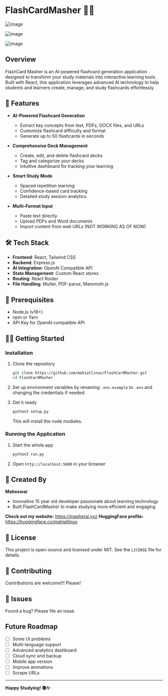 # FlashCardMasher 🧠📑
![image](https://github.com/user-attachments/assets/58bcb827-3285-483f-b1d0-142d0b3c9b87)

![image](https://github.com/user-attachments/assets/151fa432-99e0-4d8c-82f4-e501fda4028b)

![image](https://github.com/user-attachments/assets/7b68b463-67e7-4752-ab0f-6f2da0e395ec)


## Overview

FlashCard Masher is an AI-powered flashcard generation application designed to transform your study materials into interactive learning tools. Built with React, this application leverages advanced AI technology to help students and learners create, manage, and study flashcards effortlessly.

## 🚀 Features

- **AI-Powered Flashcard Generation**
  - Extract key concepts from text, PDFs, DOCX files, and URLs
  - Customize flashcard difficulty and format
  - Generate up to 50 flashcards in seconds

- **Comprehensive Deck Management**
  - Create, edit, and delete flashcard decks
  - Tag and categorize your decks
  - Intuitive dashboard for tracking your learning

- **Smart Study Mode**
  - Spaced repetition learning
  - Confidence-based card tracking
  - Detailed study session analytics

- **Multi-Format Input**
  - Paste text directly
  - Upload PDFs and Word documents
  - Import content from web URLs (NOT WORKING AS OF NOW)

## 🛠 Tech Stack

- **Frontend**: React, Tailwind CSS
- **Backend**: Express.js
- **AI Integration**: OpenAI Compatible API
- **State Management**: Custom React stores
- **Routing**: React Router
- **File Handling**: Multer, PDF-parse, Mammoth.js

## 🔧 Prerequisites

- Node.js (v16+)
- npm or Yarn
- API Key for OpenAI compatible API

## 🏃‍♂️ Getting Started

### Installation

1. Clone the repository
   ```bash
   git clone https://github.com/mahiatlinux/FlashCardMasher.git
   cd FlashCardMasher
   ```
3. Set up environment variables by renaming `.env.example` to `.env` and changing the credentials if needed.

2. Get it ready
   ```bash
   python3 setup.py
   ```
   This will install the node modules.

### Running the Application

1. Start the whole app
   ```bash
   python3 run.py
   ```

3. Open `http://localhost:5000` in your browser

## 🌟 Created By

**Maheswar**
- Innovative 15 year old developer passionate about learning technology
- Built FlashCardMasher to make studying more efficient and engaging

**Check out my website:** https://masherai.yxz
**HuggingFace profile:** https://huggingface.co/mahiatlinux

## 📄 License

This project is open-source and licensed under MIT. See the `LICENSE` file for details.

## 🤝 Contributing

Contributions are welcome!!! Please!

## 🐛 Issues

Found a bug? Please file an issue.

## Future Roadmap

- [ ] Some UI problems
- [ ] Multi-language support
- [ ] Advanced analytics dashboard
- [ ] Cloud sync and backup
- [ ] Mobile app version
- [ ] Improve animations
- [ ] Scrape URLs

---

**Happy Studying! 📚✨**
